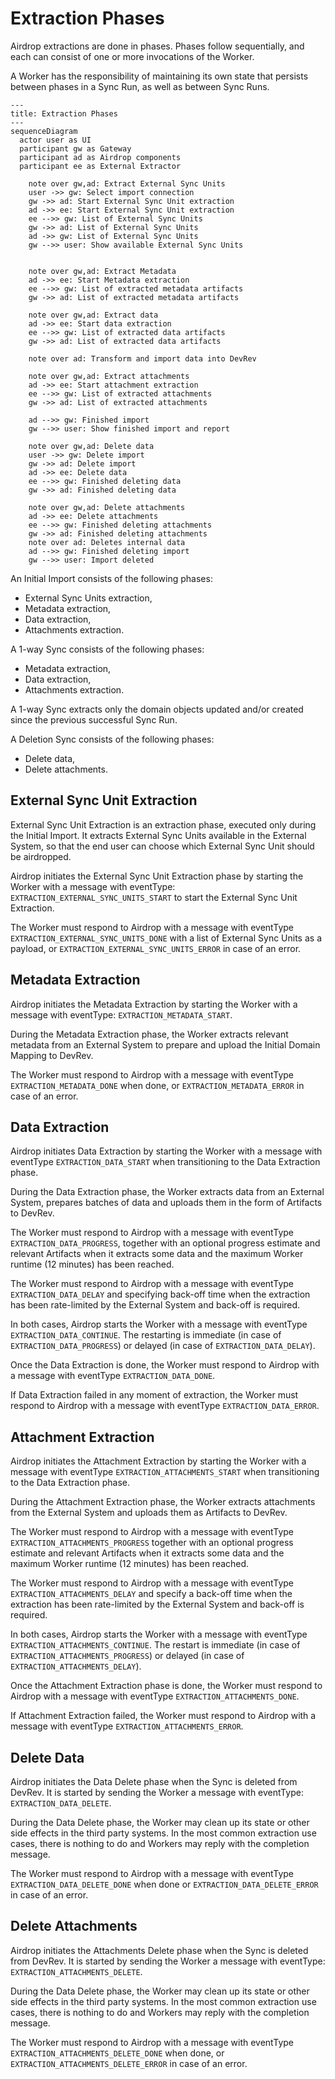 # Extraction Phases

Airdrop extractions are done in phases.
Phases follow sequentially, and each can consist of one or more invocations of the Worker.

A Worker has the responsibility of maintaining its own state that persists between phases in a Sync Run,
as well as between Sync Runs.

```mermaid
---
title: Extraction Phases
---
sequenceDiagram
  actor user as UI
  participant gw as Gateway
  participant ad as Airdrop components
  participant ee as External Extractor

	note over gw,ad: Extract External Sync Units
	user ->> gw: Select import connection
	gw ->> ad: Start External Sync Unit extraction
	ad ->> ee: Start External Sync Unit extraction
	ee -->> gw: List of External Sync Units
	gw ->> ad: List of External Sync Units
	ad ->> gw: List of External Sync Units
	gw -->> user: Show available External Sync Units
	
	
	note over gw,ad: Extract Metadata
	ad ->> ee: Start Metadata extraction
	ee -->> gw: List of extracted metadata artifacts
	gw ->> ad: List of extracted metadata artifacts

	note over gw,ad: Extract data
	ad ->> ee: Start data extraction
	ee -->> gw: List of extracted data artifacts
	gw ->> ad: List of extracted data artifacts

	note over ad: Transform and import data into DevRev

	note over gw,ad: Extract attachments
	ad ->> ee: Start attachment extraction
	ee -->> gw: List of extracted attachments
	gw ->> ad: List of extracted attachments

	ad -->> gw: Finished import
	gw -->> user: Show finished import and report

	note over gw,ad: Delete data
	user ->> gw: Delete import
	gw ->> ad: Delete import
	ad ->> ee: Delete data
	ee -->> gw: Finished deleting data
	gw ->> ad: Finished deleting data

	note over gw,ad: Delete attachments
	ad ->> ee: Delete attachments
	ee -->> gw: Finished deleting attachments
	gw ->> ad: Finished deleting attachments
	note over ad: Deletes internal data
	ad -->> gw: Finished deleting import
	gw -->> user: Import deleted
```

An Initial Import consists of the following phases:
- External Sync Units extraction,
- Metadata extraction,
- Data extraction,
- Attachments extraction.

A 1-way Sync consists of the following phases:
- Metadata extraction,
- Data extraction,
- Attachments extraction.

A 1-way Sync extracts only the domain objects updated and/or created since the previous successful Sync Run.

A Deletion Sync consists of the following phases:
- Delete data,
- Delete attachments.

## External Sync Unit Extraction

External Sync Unit Extraction is an extraction phase, executed only during the Initial Import.
It extracts External Sync Units available in the External System,
so that the end user can choose which External Sync Unit should be airdropped.  

Airdrop initiates the External Sync Unit Extraction phase by starting the Worker with a message with eventType:
`EXTRACTION_EXTERNAL_SYNC_UNITS_START` to start the External Sync Unit Extraction.

The Worker must respond to Airdrop with a message with eventType `EXTRACTION_EXTERNAL_SYNC_UNITS_DONE`
with a list of External Sync Units as a payload, or `EXTRACTION_EXTERNAL_SYNC_UNITS_ERROR` in case of an error.

## Metadata Extraction

Airdrop initiates the Metadata Extraction by starting the Worker with a message with eventType: `EXTRACTION_METADATA_START`.

During the Metadata Extraction phase,
the Worker extracts relevant metadata from an External System
to prepare and upload the Initial Domain Mapping to DevRev.

The Worker must respond to Airdrop with a message with eventType `EXTRACTION_METADATA_DONE` when done,
or `EXTRACTION_METADATA_ERROR` in case of an error.

## Data Extraction

Airdrop initiates Data Extraction by starting the Worker with a message with eventType `EXTRACTION_DATA_START`
when transitioning to the Data Extraction phase.

During the Data Extraction phase, the Worker extracts data from an External System,
prepares batches of data and uploads them in the form of Artifacts to DevRev.

The Worker must respond to Airdrop with a message with eventType `EXTRACTION_DATA_PROGRESS`,
together with an optional progress estimate and relevant Artifacts
when it extracts some data and the maximum Worker runtime (12 minutes) has been reached. 

The Worker must respond to Airdrop with a message with eventType `EXTRACTION_DATA_DELAY` and specifying back-off time
when the extraction has been rate-limited by the External System and back-off is required.

In both cases, Airdrop starts the Worker with a message with eventType `EXTRACTION_DATA_CONTINUE`.
The restarting is immediate (in case of `EXTRACTION_DATA_PROGRESS`) or delayed (in case of `EXTRACTION_DATA_DELAY`).

Once the Data Extraction is done, the Worker must respond to Airdrop with a message with eventType `EXTRACTION_DATA_DONE`.

If Data Extraction failed in any moment of extraction, the Worker must respond to Airdrop with a message with eventType `EXTRACTION_DATA_ERROR`.

## Attachment Extraction

Airdrop initiates the Attachment Extraction by starting the Worker with a message with eventType `EXTRACTION_ATTACHMENTS_START`
when transitioning to the Data Extraction phase.

During the Attachment Extraction phase,
the Worker extracts attachments from the External System and uploads them as Artifacts to DevRev.

The Worker must respond to Airdrop with a message with eventType `EXTRACTION_ATTACHMENTS_PROGRESS` together with an optional progress estimate and relevant Artifacts
when it extracts some data and the maximum Worker runtime (12 minutes) has been reached.

The Worker must respond to Airdrop with a message with eventType `EXTRACTION_ATTACHMENTS_DELAY` and specify a back-off time
when the extraction has been rate-limited by the External System and back-off is required.

In both cases, Airdrop starts the Worker with a message with eventType `EXTRACTION_ATTACHMENTS_CONTINUE`.
The restart is immediate (in case of `EXTRACTION_ATTACHMENTS_PROGRESS`) or delayed
(in case of `EXTRACTION_ATTACHMENTS_DELAY`).

Once the Attachment Extraction phase is done, the Worker must respond to Airdrop with a message with eventType `EXTRACTION_ATTACHMENTS_DONE`.

If Attachment Extraction failed, the Worker must respond to Airdrop with a message with eventType `EXTRACTION_ATTACHMENTS_ERROR`.

## Delete Data

Airdrop initiates the Data Delete phase when the Sync is deleted from DevRev.
It is started by sending the Worker a message with eventType: `EXTRACTION_DATA_DELETE`.

During the Data Delete phase, the Worker may clean up its state or other side effects in the third party systems.
In the most common extraction use cases, there is nothing to do and Workers may reply with the completion message.

The Worker must respond to Airdrop with a message with eventType `EXTRACTION_DATA_DELETE_DONE` when done or `EXTRACTION_DATA_DELETE_ERROR` in case of an error.

## Delete Attachments

Airdrop initiates the Attachments Delete phase when the Sync is deleted from DevRev.
It is started by sending the Worker a message with eventType: `EXTRACTION_ATTACHMENTS_DELETE`.

During the Data Delete phase, the Worker may clean up its state or other side effects in the third party systems.
In the most common extraction use cases, there is nothing to do and Workers may reply with the completion message.

The Worker must respond to Airdrop with a message with eventType `EXTRACTION_ATTACHMENTS_DELETE_DONE` when done,
or `EXTRACTION_ATTACHMENTS_DELETE_ERROR` in case of an error.
